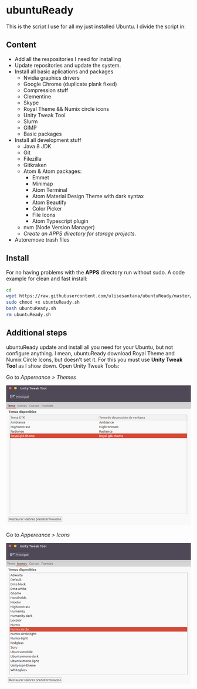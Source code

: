 # ubuntuReady

This is the script I use for all my just installed Ubuntu. I divide the script in:


## Content

- Add all the respositories I need for installing
- Update repositories and update the system.
- Install all basic aplications and packages
  - Nvidia graphics drivers
  - Google Chrome (duplicate plank fixed)
  - Compression stuff
  - Clementine
  - Skype
  - Royal Theme && Numix circle icons
  - Unity Tweak Tool
  - Slurm
  - GIMP
  - Basic packages
- Install all development stuff
  - Java 8 JDK
  - Git
  - Filezilla
  - Gitkraken
  - Atom & Atom packages:
    - Emmet
    - Minimap
    - Atom Terminal
    - Atom Material Design Theme with dark syntax
    - Atom Beautify
    - Color Picker
    - File Icons
    - Atom Typescript plugin
  - nvm (Node Version Manager)
  - *Create an APPS directory for storage projects.*
- Autoremove trash files

## Install

For no having problems with the **APPS** directory run without sudo. A code example for clean and fast install:

```bash
cd
wget https://raw.githubusercontent.com/ulisesantana/ubuntuReady/master/ubuntuReady.sh
sudo chmod +x ubuntuReady.sh
bash ubuntuReady.sh
rm ubuntuReady.sh
```

## Additional steps

ubuntuReady update and install all you need for your Ubuntu, but not configure anything. I mean, ubuntuReady download Royal Theme and Numix Circle Icons, but doesn't set it. For this you must use **Unity Tweak Tool** as I show down. Open Unity Tweak Tools:

Go to *Appereance > Themes*

![Set Royal Theme](https://github.com/ulisesantana/ubuntuReady/raw/master/img/setTheme.png)


Go to *Appereance > Icons*

![Set Numix Circle Icons](https://github.com/ulisesantana/ubuntuReady/raw/master/img/setIcons.png)
